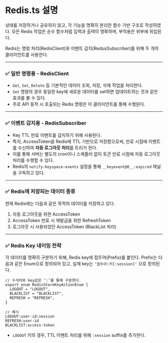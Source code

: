 # Redis.ts 설명

상태를 저장하거나 공유하지 않고, 각 기능을 명확히 분리한 함수 기반 구조로 작성하였다.
모든 Redis 작업은 순수 함수처럼 입력과 출력이 명확하며, 부작용은 위부에 위임된다.

Redis는 명령 처리(RedisClient)와 이벤트 감지(RedusSubscriber)를 위해 두 개의 클라이언트를 사용한다.

---

### ✅ 일반 명령용 - RedisClient

- `Get`, `Set`, `Delete` 등 기본적인 데이터 조회, 저장, 삭제 작업을 처리한다.
- `Set` 명령의 경우 동일한 key에 새로운 데이터를 set하면 업데이트하는 것과 같은 효과를 볼 수 있다.
- 주로 API 동작 시 호출되는 Redis 명령은 이 클라이언트를 통해 수행된다.

---

### ✅ 이벤트 감지용 - RedisSubscriber

- Key TTL 만료 이벤트를 감지하기 위해 사용된다.
- 특히, AccessToken을 Redis에 TTL 기반으로 저장함으로써, 만료 시점에 이벤트를 수신하여 **자동 로그아웃 처리**를 트리거 한다.
- 이를 통해 서버는 별도의 cron이나 스케줄러 없이 토큰 만료 시점에 자동 로그아웃 처리를 수행할 수 있다.
- Redis의 `notify-keyspace-events` 설정을 통해 `__keyevent@0__:expired` 채널을 구독하고 있다.

---

### ✅ Redis에 저장되는 데이터 종류

현재 Redis에는 다음과 같은 목적의 데이터를 저장하고 있다.

1. 자동 로그아웃을 위한 AccessToken
2. AccessToken 만료 시 재발급을 위한 RefreshToken
3. 로그아웃 시 사용되었던 AccessToken (BlackList 처리)

---

### ✅ Redis Key 네이밍 전략

각 데이터를 명확히 구분하기 위해, Redis key에 접두어(Prefix)를 붙인다.
Prefix는 다음과 같은 Enum으로 정의되어 있고, 실제 key는 `'접두어:키[:session]'` 으로 정의된다.

```tsx
// 수식어와 key값은 ‘:’를 통해 구분한다.
export enum RedisStoreKeyActionEnum {
  LOGOUT = "LOGOUT",
  BLACKLIST = "BLACKLIST",
  REFRESH = "REFRESH",
}

// 예시
LOGOUT:user-id:session
REFRESH:user-id
BLACKLIST:access-token
```

- `LOGOUT` 키의 경우, TTL 이벤트 처리를 위해 `:session` suffix를 추가한다.